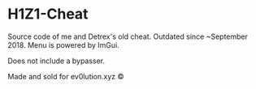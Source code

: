 # H1Z1-Cheat
Source code of me and Detrex's old cheat. Outdated since ~September 2018.
Menu is powered by ImGui.

Does not include a bypasser.

Made and sold for ev0lution.xyz ©️
